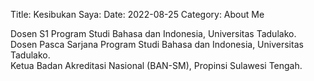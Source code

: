 Title: Kesibukan Saya: 
Date: 2022-08-25
Category: About Me


Dosen S1 Program Studi Bahasa dan Indonesia, Universitas Tadulako.<br>
Dosen Pasca Sarjana Program Studi Bahasa dan Indonesia, Universitas Tadulako.<br>
Ketua Badan Akreditasi Nasional (BAN-SM), Propinsi Sulawesi Tengah.
